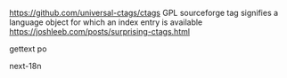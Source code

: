 https://github.com/universal-ctags/ctags GPL sourceforge
  tag signifies a language object for which an index entry is available
  https://joshleeb.com/posts/surprising-ctags.html

gettext
po

next-18n